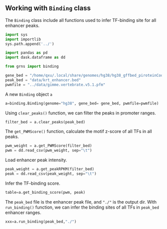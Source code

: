 ## Working with `Binding` class
The `Binding` class include all functions used to infer TF-binding site for all enhancer peaks.

```python
import sys 
import importlib
sys.path.append('../')

import pandas as pd
import dask.dataframe as dd

from grns import binding
```

```python
gene_bed = "/home/qxu/.local/share/genomes/hg38/hg38_gffbed_piroteinCoding.bed"
peak_bed = "data/krt_enhancer.bed"
pwmfile = "../data/gimme.vertebrate.v5.1.pfm"
```

A new `Binding` object `a`
```python
a=binding.Binding(genome="hg38", gene_bed= gene_bed, pwmfile=pwmfile)
```

Using `clear_peaks()` function, we can filter the peaks in promoter ranges. 
```python
filter_bed = a.clear_peaks(peak_bed)
```

The `get_PWMScore()` function, calculate the motif z-score of all TFs in all peaks.
```python
pwm_weight = a.get_PWMScore(filter_bed)
pwm = dd.read_csv(pwm_weight, sep="\t")
```

Load enhancer peak intensity.
```python
peak_weight = a.get_peakRPKM(filter_bed)
peak = dd.read_csv(peak_weight, sep="\t")
```

Infer the TF-binding score.
```python
table=a.get_binding_score(pwm, peak)
```

The `peak_bed` file is the enhancer peak file, and `"./"` is the output dir. With `run_binding()` function, we can infer the binding sites of all TFs in `peak_bed` enhancer ranges.

```python
xxx=a.run_binding(peak_bed,"./")
```
